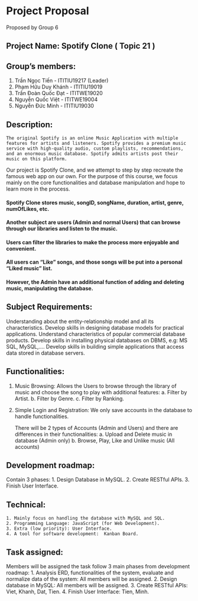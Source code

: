 # Project Proposal
   Proposed by Group 6 

## Project Name:  Spotify Clone ( Topic 21 )
## Group’s members: 
  1. Trần Ngọc Tiến -  ITITIU19217 (Leader)
  2. Phạm Hữu Duy Khánh - ITITIU19019
  3. Trần Đoàn Quốc Đạt - ITITWE19020
  4. Nguyễn Quốc Việt - ITITWE19004
  5. Nguyễn Đức Minh - ITITIU19030

## Description: 
    The original Spotify is an online Music Application with multiple features for artists and listeners. Spotify provides a premium music service with high-quality audio, custom playlists, recommendations, and an enormous music database. Spotify admits artists post their music on this platform. 

Our project is Spotify Clone, and we attempt to step by step recreate the famous web app on our own. For the purpose of this course, we focus mainly on the core functionalities and database manipulation and hope to learn more in the process.



 
 


#### Spotify Clone stores music, songID, songName, duration, artist, genre, numOfLikes, etc. 
#### Another subject are users (Admin and normal Users) that can browse through our libraries and listen to the music.

#### Users can filter the libraries to make the process more enjoyable and convenient.

#### All users can “Like” songs, and those songs will be put into a personal “Liked music” list. 

#### However, the Admin have an additional function of adding and deleting music, manipulating the database.

## Subject Requirements:
Understanding about the entity-relationship model and all its characteristics.
Develop skills in designing database models  for practical applications.
Understand characteristics of popular commercial database products.
Develop skills in installing physical databases on DBMS, e.g: MS SQL, MySQL,....
Develop skills in building simple applications that access data stored in database servers. 

## Functionalities:
   1. Music Browsing: Allows the Users to browse through the library of music and choose the song to play with additional features:
      a. Filter by Artist.
      b. Filter by Genre.
      c. Filter by Ranking.
   2. Simple Login and Registration: We only save accounts in the database to handle functionalities.

      There will be 2 types of Accounts (Admin and Users) and there are differences in their functionalities:
         a. Upload and Delete music in database (Admin only)
         b. Browse, Play, Like and Unlike music (All accounts)

## Development roadmap:
   Contain 3 phases: 
      1. Design Database in MySQL.
      2. Create RESTful APIs.
      3. Finish User Interface.

## Technical:
    1. Mainly focus on handling the database with MySQL and SQL.
    2. Programming Language: JavaScript (for Web Development).
    3. Extra (low priority): User Interface.
    4. A tool for software development:  Kanban Board.
## Task assigned:
   Members will be assigned the task follow 3 main phases from development roadmap:
      1. Analysis ERD, functionalities of the system, evaluate and normalize data of the system: All members will be assigned.
      2. Design database in MySQL: All members will be assigned.
      3. Create RESTful APIs: Viet, Khanh, Dat, Tien.
      4. Finish User Interface: Tien, Minh.

